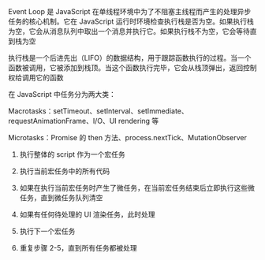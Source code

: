 Event Loop 是 JavaScript 在单线程环境中为了不阻塞主线程而产生的处理异步任务的核心机制。它在 JavaScript 运行时环境检查执行栈是否为空。如果执行栈为空，它会从消息队列中取出一个消息并执行它。如果执行栈不为空，它会等待直到栈为空

执行栈是一个后进先出（LIFO）的数据结构，用于跟踪函数执行的过程。当一个函数被调用，它被添加到栈顶。当这个函数执行完毕，它会从栈顶弹出，返回控制权给调用它的函数

在 JavaScript 中任务分为两大类：

Macrotasks：setTimeout、setInterval、setImmediate、requestAnimationFrame、I/O、UI rendering 等

Microtasks：Promise 的 then 方法、process.nextTick、MutationObserver

1. 执行整体的 script 作为一个宏任务

2. 执行当前宏任务中的所有代码

3. 如果在执行当前宏任务时产生了微任务，在当前宏任务结束后立即执行这些微任务，直到微任务队列清空

4. 如果有任何待处理的 UI 渲染任务，此时处理

5. 执行下一个宏任务

6. 重复步骤 2-5，直到所有任务都被处理
